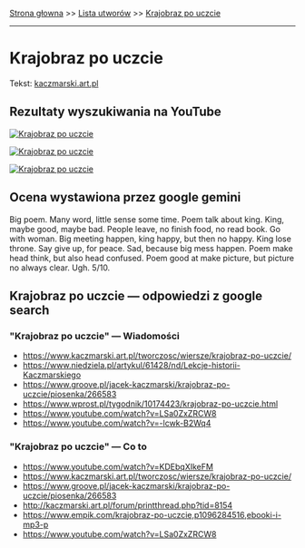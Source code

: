 [Strona głowna](../index.md) >> [Lista utworów](../list.md) >> [Krajobraz po uczcie](228.md)

---

# Krajobraz po uczcie

Tekst: [kaczmarski.art.pl](https://www.kaczmarski.art.pl/tworczosc/wiersze/krajobraz-po-uczcie/)

## Rezultaty wyszukiwania na YouTube

[![Krajobraz po uczcie](http://img.youtube.com/vi/LSa0ZxZRCW8/0.jpg)](https://www.youtube.com/watch?v=LSa0ZxZRCW8 "Jacek Kaczmarski - Krajobraz po uczcie - YouTube")

[![Krajobraz po uczcie](http://img.youtube.com/vi/pj2VYjKEczU/0.jpg)](https://www.youtube.com/watch?v=pj2VYjKEczU "Jacek Kaczmarski - Krajobraz po uczcie - YouTube")

[![Krajobraz po uczcie](http://img.youtube.com/vi/6J0fz5Q4iXg/0.jpg)](https://www.youtube.com/watch?v=6J0fz5Q4iXg "Krajobraz po uczcie - YouTube")

## Ocena wystawiona przez google gemini

Big poem. Many word, little sense some time. Poem talk about king. King, maybe good, maybe bad. People leave, no finish food, no read book. Go with woman. Big meeting happen, king happy, but then no happy. King lose throne. Say give up, for peace. Sad, because big mess happen. Poem make head think, but also head confused. Poem good at make picture, but picture no always clear. Ugh. 5/10.


## Krajobraz po uczcie — odpowiedzi z google search

### "Krajobraz po uczcie" — Wiadomości

 - <https://www.kaczmarski.art.pl/tworczosc/wiersze/krajobraz-po-uczcie/>
 - <https://www.niedziela.pl/artykul/61428/nd/Lekcje-historii-Kaczmarskiego>
 - <https://www.groove.pl/jacek-kaczmarski/krajobraz-po-uczcie/piosenka/266583>
 - <https://www.wprost.pl/tygodnik/10174423/krajobraz-po-uczcie.html>
 - <https://www.youtube.com/watch?v=LSa0ZxZRCW8>
 - <https://www.youtube.com/watch?v=-lcwk-B2Wq4>

### "Krajobraz po uczcie" — Co to

 - <https://www.youtube.com/watch?v=KDEbqXIkeFM>
 - <https://www.kaczmarski.art.pl/tworczosc/wiersze/krajobraz-po-uczcie/>
 - <https://www.groove.pl/jacek-kaczmarski/krajobraz-po-uczcie/piosenka/266583>
 - <http://kaczmarski.art.pl/forum/printthread.php?tid=8154>
 - <https://www.empik.com/krajobraz-po-uczcie,p1096284516,ebooki-i-mp3-p>
 - <https://www.youtube.com/watch?v=LSa0ZxZRCW8>

